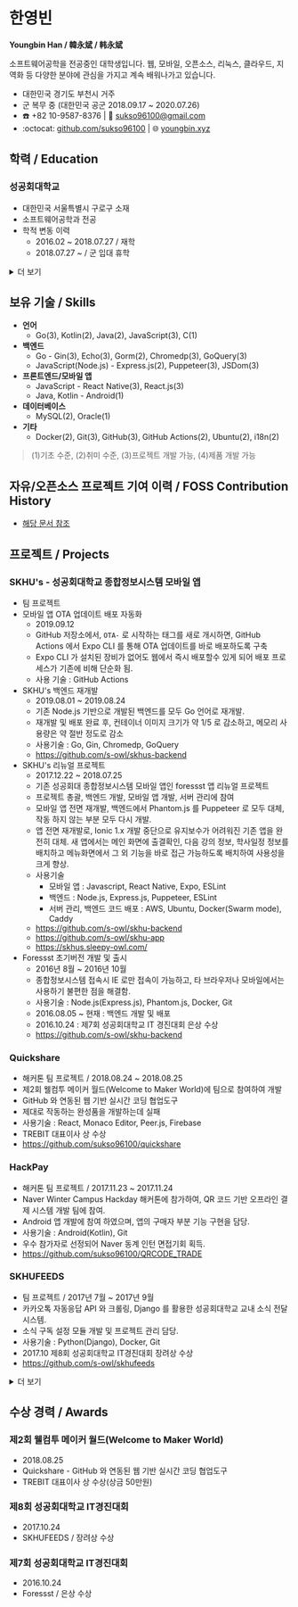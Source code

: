 # 한영빈
**Youngbin Han / 韓永斌 / 韩永斌**

소프트웨어공학을 전공중인 대학생입니다. 웹, 모바일, 오픈소스, 리눅스, 클라우드, 지역화 등 다양한 분야에 관심을 가지고 계속 배워나가고 있습니다.

- 대한민국 경기도 부천시 거주
- 군 복무 중 (대한민국 공군 2018.09.17 ~ 2020.07.26)
- :phone: +82 10-9587-8376 | :email: sukso96100@gmail.com
- :octocat: [github.com/sukso96100](https://github.com/sukso96100) | :globe_with_meridians: [youngbin.xyz](https://youngbin.xyz)

## 학력 / Education

### 성공회대학교
- 대한민국 서울특별시 구로구 소재
- 소프트웨어공학과 전공
- 학적 변동 이력
  - 2016.02 ~ 2018.07.27 / 재학
  - 2018.07.27 ~ / 군 입대 휴학
  
<details><summary>더 보기</summary>
  
### 시온고등학교
- 대한민국 경기도 부천시 범박동 소재
- 2013.03 ~ 2016.02 / 졸업
</details>

## 보유 기술 / Skills
- **언어**  
  - Go(3), Kotlin(2), Java(2), JavaScript(3), C(1)  
- **백엔드**  
  - Go - Gin(3), Echo(3), Gorm(2), Chromedp(3), GoQuery(3)  
  - JavaScript(Node.js) - Express.js(2), Puppeteer(3), JSDom(3)  
- **프론트엔드/모바일 앱**  
  - JavaScript - React Native(3), React.js(3)  
  - Java, Kotlin - Android(1)  
- **데이터베이스**  
  - MySQL(2), Oracle(1)  
- **기타**  
  - Docker(2), Git(3), GitHub(3), GitHub Actions(2), Ubuntu(2), i18n(2)

> (1)기초 수준, (2)취미 수준, (3)프로젝트 개발 가능, (4)제품 개발 가능

## 자유/오픈소스 프로젝트 기여 이력 / FOSS Contribution History
- [해당 문서 참조](FOSS_CONTRIB_HISTORY.md)

## 프로젝트 / Projects

### SKHU's - 성공회대학교 종합정보시스템 모바일 앱
- 팀 프로젝트
- 모바일 앱 OTA 업데이트 배포 자동화
  - 2019.09.12
  - GitHub 저장소에서, `OTA-` 로 시작하는 태그를 새로 개시하면, GitHub Actions 에서 Expo CLI 를 통해 OTA 업데이트를 바로 배포하도록 구축
  - Expo CLI 가 설치된 장비가 없어도 웹에서 즉시 배포할수 있게 되어 배포 프로세스가 기존에 비해 단순화 됨.
  - 사용 기술 : GitHub Actions
- SKHU's 백엔드 재개발
  - 2019.08.01 ~ 2019.08.24
  - 기존 Node.js 기반으로 개발된 백엔드를 모두 Go 언어로 재개발.
  - 재개발 및 배포 완료 후, 컨테이너 이미지 크기가 약 1/5 로 감소하고, 메모리 사용량은 약 절반 정도로 감소
  - 사용기술 : Go, Gin, Chromedp, GoQuery
  - https://github.com/s-owl/skhus-backend
- SKHU's 리뉴얼 프로젝트
  - 2017.12.22 ~ 2018.07.25
  - 기존 성공회대 종합정보시스템 모바일 앱인 foressst 앱 리뉴얼 프로젝트
  - 프로젝트 총괄, 백엔드 개발, 모바일 앱 개발, 서버 관리에 참여
  - 모바일 앱 전면 재개발, 백엔드에서 Phantom.js 를 Puppeteer 로 모두 대체, 작동 하지 않는 부분 모두 다시 개발.
  - 앱 전면 재개발로, Ionic 1.x 개발 중단으로 유지보수가 어려워진 기존 앱을 완전히 대체. 새 앱에서는 메인 화면에 출결확인, 다음 강의 정보, 학사일정 정보를 배치하고 메뉴화면에서 그 외 기능을 바로 접근 가능하도록 배치하여 사용성을 크게 향상.
  - 사용기술
    - 모바일 앱 : Javascript, React Native, Expo, ESLint
    - 백엔드 : Node.js, Express.js, Puppeteer, ESLint
    - 서버 관리, 백엔드 코드 배포 : AWS, Ubuntu, Docker(Swarm mode), Caddy
  - https://github.com/s-owl/skhu-backend
  - https://github.com/s-owl/skhu-app
  - https://skhus.sleepy-owl.com/
- Foressst 초기버전 개발 및 출시
  - 2016년 8월 ~ 2016년 10월
  - 종합정보시스템 접속시 IE 로만 접속이 가능하고, 타 브라우저나 모바일에서는 사용하기 불편한 점을 해결함.
  - 사용기술 : Node.js(Express.js), Phantom.js, Docker, Git
  - 2016.08.05 ~ 현재 : 백엔드 개발 및 배포
  - 2016.10.24 : 제7회 성공회대학교 IT 경진대회 은상 수상
  - https://github.com/s-owl/skhu-backend

### Quickshare
- 해커톤 팀 프로젝트 / 2018.08.24 ~ 2018.08.25
- 제2회 웰컴투 메이커 월드(Welcome to Maker World)에 팀으로 참여하여 개발
- GitHub 와 연동된 웹 기반 실시간 코딩 협업도구
- 제대로 작동하는 완성품을 개발하는데 실패
- 사용기술 : React, Monaco Editor, Peer.js, Firebase
- TREBIT 대표이사 상 수상
- https://github.com/sukso96100/quickshare

### HackPay
- 해커톤 팀 프로젝트 / 2017.11.23 ~ 2017.11.24
- Naver Winter Campus Hackday 해커톤에 참가하여, QR 코드 기반 오프라인 결제 시스템 개발 팀에 참여.
- Android 앱 개발에 참여 하였으며, 앱의 구매자 부분 기능 구현을 담당.
- 사용기술 : Android(Kotlin), Git
- 우수 참가자로 선정되어 Naver 동계 인턴 면접기회 획득.
- https://github.com/sukso96100/QRCODE_TRADE

### SKHUFEEDS
- 팀 프로젝트 / 2017년 7월 ~ 2017년 9월
- 카카오톡 자동응답 API 와 크롤링, Django 를 활용한 성공회대학교 교내 소식 전달 시스템.
- 소식 구독 설정 모듈 개발 및 프로젝트 관리 담당.
- 사용기술 : Python(Django), Docker, Git
- 2017.10 제8회 성공회대학교 IT경진대회 장려상 수상
- https://github.com/s-owl/skhufeeds

<details><summary>더 보기</summary>
  
### React2 헬스케어 앱 안드로이드 버전 수정작업
- 외주 프로젝트 / 2017.02.02 ~ 2017.02.17
- 금액 : 80만원(팔십만원) / 발주처 : 디앤빌
- 사용기술 : Android(Java)
- 홈 트레이닝 기능 네트워크 오류 처리, 홈 트레이닝 영상 스트리밍 시 앱이 강제종료 되는 버그 수정, 자료 출력 및 전송 버스 수정

### caffe-android-lib 데모용 안드로이드 앱 제작
- 외주 프로젝트 / 2016.11.14 ~ 2016.11.20
- 금액 : 50만원(오십만원) / 발주처 : FALINUX
- 사용기술 : Android(Java)
- 사용자가 앱에서 사진을 촬영하면, 발주처에서 제공한 바이너리를 사진과 함께 실행하여 바이너리가 출력한 내용을 화면에 보여주는 시연용 앱 개발.

</details>



## 수상 경력 / Awards

### 제2회 웰컴투 메이커 월드(Welcome to Maker World)
- 2018.08.25
- Quickshare - GitHub 와 연동된 웹 기반 실시간 코딩 협업도구
- TREBIT 대표이사 상 수상(상금 50만원)

### 제8회 성공회대학교 IT경진대회
- 2017.10.24
- SKHUFEEDS / 장려상 수상

### 제7회 성공회대학교 IT경진대회
- 2016.10.24
- Foressst / 은상 수상

